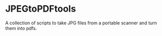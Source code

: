 # JPEGtoPDFtools
A collection of scripts to take JPG files from a portable scanner and turn them into pdfs.
